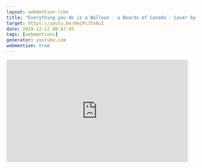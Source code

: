 ```yaml
---
layout: webmention-like
title: "Everything you do is a Balloon - a Boards of Canada - Cover by LiarConfess &amp; .Ruhepunkt (Videosong)"
target: https://youtu.be/0mjPcJYx0uI
date: 2019-12-12 00:47:45
tags: [webmentions]
generator: youtube.com
webmention: true
---
```







<div style="width: 480px; height: 270px; overflow: hidden; position: relative;"><iframe frameborder="0" scrolling="no" seamless="seamless" webkitallowfullscreen="webkitAllowFullScreen" mozallowfullscreen="mozallowfullscreen" allowfullscreen="allowfullscreen" id="okplayer" width="480" height="270" src="http://youtube.com/embed/0mjPcJYx0uI" style="position: absolute; top: 0px; left: 0px; width: 480px; height: 270px;"></iframe></div>
